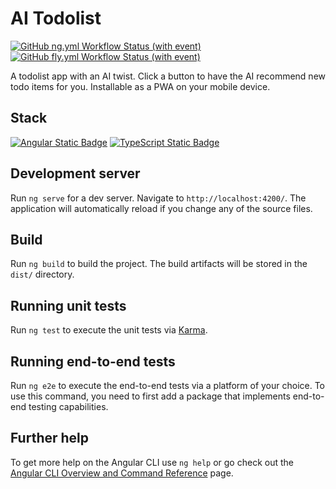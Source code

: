 # AI Todolist

[![GitHub ng.yml Workflow Status (with event)](https://img.shields.io/github/actions/workflow/status/HKanwal/ai-todolist/ng.yml)](https://github.com/HKanwal/ai-todolist/actions/workflows/ng.yml)
[![GitHub fly.yml Workflow Status (with event)](https://img.shields.io/github/actions/workflow/status/HKanwal/ai-todolist/fly.yml?logo=github&label=Continuous%20Deployment%20(Server))](https://github.com/HKanwal/ai-todolist/actions/workflows/fly.yml)

A todolist app with an AI twist. Click a button to have the AI recommend new todo items for you. Installable as a PWA on your mobile device.

## Stack

[![Angular Static Badge](https://img.shields.io/badge/Angular-c3002f?logo=Angular)](https://angular.io/)
[![TypeScript Static Badge](https://img.shields.io/badge/TypeScript-007ACC?logo=typescript&logoColor=white)](https://github.com/search?q=user%3AHKanwal+language%3Atypescript)

## Development server

Run `ng serve` for a dev server. Navigate to `http://localhost:4200/`. The application will automatically reload if you change any of the source files.

## Build

Run `ng build` to build the project. The build artifacts will be stored in the `dist/` directory.

## Running unit tests

Run `ng test` to execute the unit tests via [Karma](https://karma-runner.github.io).

## Running end-to-end tests

Run `ng e2e` to execute the end-to-end tests via a platform of your choice. To use this command, you need to first add a package that implements end-to-end testing capabilities.

## Further help

To get more help on the Angular CLI use `ng help` or go check out the [Angular CLI Overview and Command Reference](https://angular.io/cli) page.
